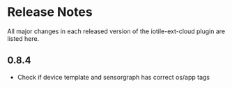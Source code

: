 # Release Notes

All major changes in each released version of the iotile-ext-cloud plugin are listed here.

## 0.8.4

- Check if device template and sensorgraph has correct os/app tags
